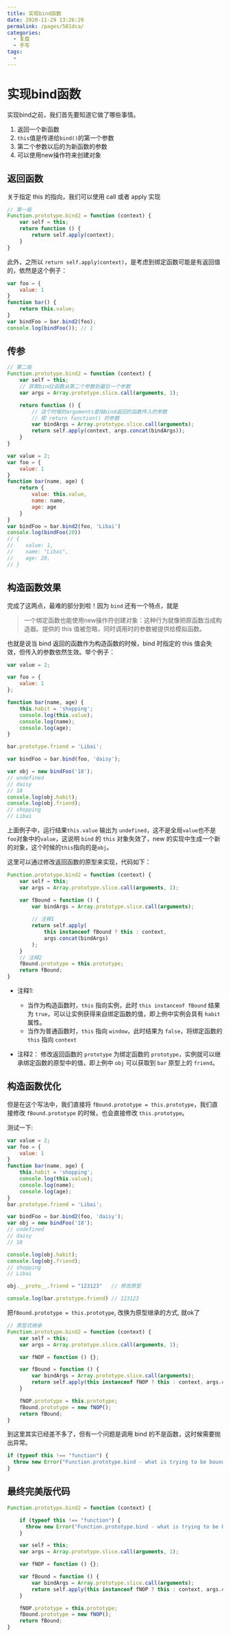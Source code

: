 ```yaml
---
title: 实现bind函数
date: 2020-11-29 13:26:29
permalink: /pages/581dca/
categories: 
  - 复盘
  - 手写
tags: 
  - 
---
```

# 实现bind函数

实现bind之前，我们首先要知道它做了哪些事情。

1. 返回一个新函数
2. `this`值是传递给`bind()`的第一个参数
3. 第二个参数以后的为新函数的参数
4. 可以使用new操作符来创建对象


## 返回函数

关于指定 this 的指向，我们可以使用 call 或者 apply 实现

```js
// 第一版
Function.prototype.bind2 = function (context) {
    var self = this;
    return function () {
        return self.apply(context);
    }
}
```
此外，之所以 `return self.apply(context)`，是考虑到绑定函数可能是有返回值的，依然是这个例子：

```js
var foo = {
    value: 1
}
function bar() {
	return this.value;
}
var bindFoo = bar.bind2(foo);
console.log(bindFoo()); // 1
```

## 传参


```js
// 第二版
Function.prototype.bind2 = function (context) {
    var self = this;
    // 获取bind2函数从第二个参数到最后一个参数
    var args = Array.prototype.slice.call(arguments, 1);

    return function () {
        // 这个时候的arguments是指bind返回的函数传入的参数
        // 即 return function() 的参数
        var bindArgs = Array.prototype.slice.call(arguments);
        return self.apply(context, args.concat(bindArgs));
    }
}

var value = 2;
var foo = {
    value: 1
}
function bar(name, age) {
    return {
		value: this.value,
		name: name,
        age: age
    }
}
var bindFoo = bar.bind2(foo, 'Libai')
console.log(bindFoo(20))
// {
// 	  value: 1,
// 	  name: "Libai",
// 	  age: 20,
// }
```

## 构造函数效果

完成了这两点，最难的部分到啦！因为 `bind` 还有一个特点，就是

> 一个绑定函数也能使用new操作符创建对象：这种行为就像把原函数当成构造器。提供的 this 值被忽略，同时调用时的参数被提供给模拟函数。

也就是说当 bind 返回的函数作为构造函数的时候，bind 时指定的 this 值会失效，但传入的参数依然生效。举个例子：

```js
var value = 2;

var foo = {
    value: 1
};

function bar(name, age) {
    this.habit = 'shopping';
    console.log(this.value);
    console.log(name);
    console.log(age);
}

bar.prototype.friend = 'Libai';

var bindFoo = bar.bind(foo, 'daisy');

var obj = new bindFoo('18');
// undefined
// daisy
// 18
console.log(obj.habit);
console.log(obj.friend);
// shopping
// Libai
```

上面例子中，运行结果`this.value` 输出为 `undefined`，这不是全局`value`也不是`foo`对象中的`value`，这说明 `bind` 的 `this` 对象失效了，new 的实现中生成一个新的对象，这个时候的`this`指向的是`obj`。

这里可以通过修改返回函数的原型来实现，代码如下：

```js
Function.prototype.bind2 = function (context) {
    var self = this;
    var args = Array.prototype.slice.call(arguments, 1);

    var fBound = function () {
        var bindArgs = Array.prototype.slice.call(arguments);
        
        // 注释1
        return self.apply(
            this instanceof fBound ? this : context, 
            args.concat(bindArgs)
        );
    }
    // 注释2
    fBound.prototype = this.prototype;
    return fBound;
}
```

- 注释1:
	- 当作为构造函数时，`this` 指向实例，此时 `this instanceof fBound` 结果为 `true`，可以让实例获得来自绑定函数的值，即上例中实例会具有 `habit` 属性。
	- 当作为普通函数时，`this` 指向 `window`，此时结果为 `false`，将绑定函数的 `this` 指向 `context`

- 注释2： 修改返回函数的 `prototype` 为绑定函数的 `prototype`，实例就可以继承绑定函数的原型中的值，即上例中 `obj` 可以获取到 `bar` 原型上的 `friend`。

## 构造函数优化

但是在这个写法中，我们直接将 `fBound.prototype = this.prototype`，我们直接修改 `fBound.prototype` 的时候，也会直接修改 `this.prototype`。

测试一下:

```js
var value = 2;
var foo = {
    value: 1
}
function bar(name, age) {
    this.habit = 'shopping';
    console.log(this.value);
    console.log(name);
    console.log(age);
}
bar.prototype.friend = 'Libai';

var bindFoo = bar.bind2(foo, 'daisy');
var obj = new bindFoo('18');
// undefined
// daisy
// 18

console.log(obj.habit);
console.log(obj.friend);
// shopping
// Libai

obj.__proto__.friend = "123123"   // 修改原型

console.log(bar.prototype.friend) // 123123
```

把`fBound.prototype = this.prototype`, 改换为原型继承的方式, 就ok了

```js
// 原型式继承
Function.prototype.bind2 = function (context) {
    var self = this;
    var args = Array.prototype.slice.call(arguments, 1);

    var fNOP = function () {};

    var fBound = function () {
        var bindArgs = Array.prototype.slice.call(arguments);
        return self.apply(this instanceof fNOP ? this : context, args.concat(bindArgs));
    }

    fNOP.prototype = this.prototype;
    fBound.prototype = new fNOP();
    return fBound;
}
```

到这里其实已经差不多了，但有一个问题是调用 bind 的不是函数，这时候需要抛出异常。

```js
if (typeof this !== "function") {
  throw new Error("Function.prototype.bind - what is trying to be bound is not callable");
}
```


## 最终完美版代码

```js
Function.prototype.bind2 = function (context) {

    if (typeof this !== "function") {
      throw new Error("Function.prototype.bind - what is trying to be bound is not callable");
    }

    var self = this;
    var args = Array.prototype.slice.call(arguments, 1);

    var fNOP = function () {};

    var fBound = function () {
        var bindArgs = Array.prototype.slice.call(arguments);
        return self.apply(this instanceof fNOP ? this : context, args.concat(bindArgs));
    }

    fNOP.prototype = this.prototype;
    fBound.prototype = new fNOP();
    return fBound;
}
```